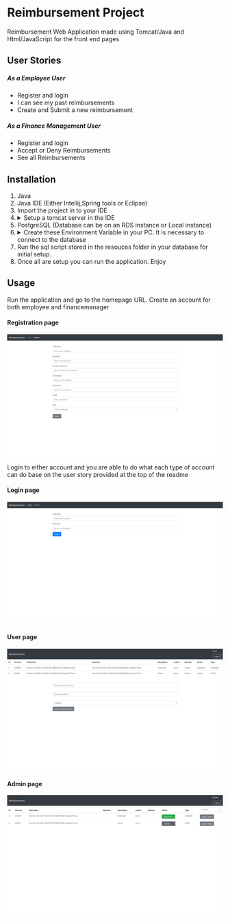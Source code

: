 # Reimbursement Project
Reimbursement Web Application made using Tomcat/Java and Html/JavaScript for the front end pages

## User Stories
 <h5>As a Employee User</h5>
  <ul>
    <li>Register and login</li>
    <li>I can see my past reimbursements</li>
    <li>Create and Submit a new reimbursement</li>
  </ul>
 <h5>As a Finance Management User</h5>
  <ul>
    <li>Register and login</li>
    <li>Accept or Deny Reimbursements</li>
    <li>See all Reimbursements</li>
  </ul>
  
## Installation

<ol>
  <li>Java</li>
  <li>Java IDE (Either Intellij,Spring tools or Eclipse)</li>
    <li>Import the project in to your IDE</li>
  <li>
         <details>
           <summary>Setup a tomcat server in the IDE</summary>
           <p>For IntelliJ you need Ultimate version or just install Smart Tomcat https://plugins.jetbrains.com/plugin/9492-smart-tomcat</p>
            <p>For Springtools https://crunchify.com/step-by-step-guide-to-setup-and-install-apache-tomcat-server-in-eclipse-development-environment-ide/</p>
       <p>"DB_PASSWORD" password of your database</p>
       </details>
  </li>
  <li>PostgreSQL (Database can be on an RDS instance or Local instance)</li>
   <li>
     <details>
           <summary>Create these Environment Variable in your PC. It is necessary to connect to the database</summary>
           <p>"DB_URL" for your Database url eg. jdbc:postgresql://[HOST]/[DATABASE]</p>
            <p>"DB_USERNAME" username of your database</p>
       <p>"DB_PASSWORD" password of your database</p>
       </details>
     <li>
       Run the sql script stored in the resouces folder in your database for initial setup.
    </li>
    <li>
      Once all are setup you can run the application. Enjoy
  </li>
</ol>

## Usage
Run the application and go to the homepage URL.
Create an account for both employee and financemanager
  
  #### Registration page
  <img src="https://raw.githubusercontent.com/TyroneV/ReimbursementProject/dev/src/main/resources/registerpage.png"/>
  
Login to either account and you are able to do what each type of account can do base on the user story provided at the top of the readme
  
  #### Login page
   <img src="https://raw.githubusercontent.com/TyroneV/ReimbursementProject/dev/src/main/resources/loginpage.png"/>
   
  #### User page
  <img src="https://raw.githubusercontent.com/TyroneV/ReimbursementProject/dev/src/main/resources/userpage.png"/>
  
  #### Admin page
  <img src="https://raw.githubusercontent.com/TyroneV/ReimbursementProject/dev/src/main/resources/adminpage.png"/>

